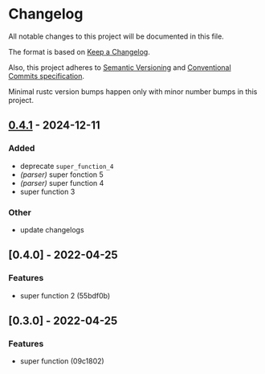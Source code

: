 # Changelog

All notable changes to this project will be documented in this file.

The format is based on [Keep a Changelog](https://keepachangelog.com/en/1.0.0/).

Also, this project adheres to [Semantic Versioning](https://semver.org/spec/v2.0.0.html)
and [Conventional Commits specification](https://www.conventionalcommits.org/en/v1.0.0/).

Minimal rustc version bumps happen only with minor number bumps in this project.

## [0.4.1](https://github.com/CBenoit/my-gh-actions-playground/compare/publish-test-b-4347e0f632-v0.4.0...publish-test-b-4347e0f632-v0.4.1) - 2024-12-11

### Added

- deprecate `super_function_4`
- *(parser)* super fonction 5
- *(parser)* super function 4
- super function 3

### Other

- update changelogs

## [0.4.0] - 2022-04-25

### Features

* super function 2 (55bdf0b)

## [0.3.0] - 2022-04-25

### Features

- super function (09c1802)
